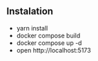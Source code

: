 ## Instalation
- yarn install
- docker compose build
- docker compose up -d
- open http://localhost:5173